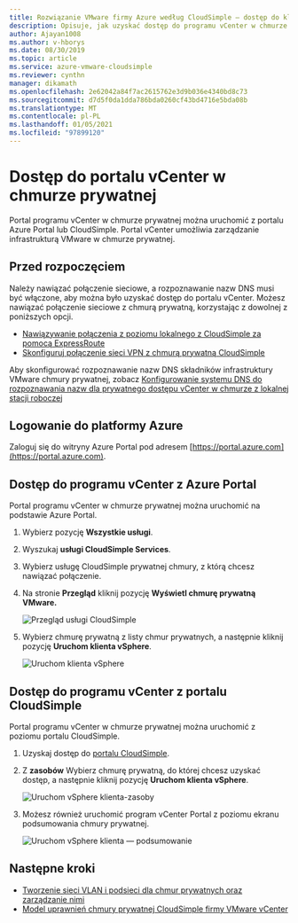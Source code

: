 ```yaml
---
title: Rozwiązanie VMware firmy Azure według CloudSimple — dostęp do klienta vSphere
description: Opisuje, jak uzyskać dostęp do programu vCenter w chmurze prywatnej.
author: Ajayan1008
ms.author: v-hborys
ms.date: 08/30/2019
ms.topic: article
ms.service: azure-vmware-cloudsimple
ms.reviewer: cynthn
manager: dikamath
ms.openlocfilehash: 2e62042a84f7ac2615762e3d9b036e4340bd8c73
ms.sourcegitcommit: d7d5f0da1dda786bda0260cf43bd4716e5bda08b
ms.translationtype: MT
ms.contentlocale: pl-PL
ms.lasthandoff: 01/05/2021
ms.locfileid: "97899120"
---
```

# <a name="access-your-private-cloud-vcenter-portal"></a>Dostęp do portalu vCenter w chmurze prywatnej

Portal programu vCenter w chmurze prywatnej można uruchomić z portalu Azure Portal lub CloudSimple.  Portal vCenter umożliwia zarządzanie infrastrukturą VMware w chmurze prywatnej.

## <a name="before-you-begin"></a>Przed rozpoczęciem

Należy nawiązać połączenie sieciowe, a rozpoznawanie nazw DNS musi być włączone, aby można było uzyskać dostęp do portalu vCenter.  Możesz nawiązać połączenie sieciowe z chmurą prywatną, korzystając z dowolnej z poniższych opcji.

* [Nawiązywanie połączenia z poziomu lokalnego z CloudSimple za pomocą ExpressRoute](on-premises-connection.md)
* [Skonfiguruj połączenie sieci VPN z chmurą prywatną CloudSimple](set-up-vpn.md)

Aby skonfigurować rozpoznawanie nazw DNS składników infrastruktury VMware chmury prywatnej, zobacz [Konfigurowanie systemu DNS do rozpoznawania nazw dla prywatnego dostępu vCenter w chmurze z lokalnej stacji roboczej](on-premises-dns-setup.md)

## <a name="sign-in-to-azure"></a>Logowanie do platformy Azure

Zaloguj się do witryny Azure Portal pod adresem [https://portal.azure.com](https://portal.azure.com).

## <a name="access-vcenter-from-azure-portal"></a>Dostęp do programu vCenter z Azure Portal

Portal programu vCenter w chmurze prywatnej można uruchomić na podstawie Azure Portal.

1. Wybierz pozycję **Wszystkie usługi**.

2. Wyszukaj **usługi CloudSimple Services**.

3. Wybierz usługę CloudSimple prywatnej chmury, z którą chcesz nawiązać połączenie.

4. Na stronie **Przegląd** kliknij pozycję **Wyświetl chmurę prywatną VMware.**

    ![Przegląd usługi CloudSimple](media/cloudsimple-service-overview.png)

5. Wybierz chmurę prywatną z listy chmur prywatnych, a następnie kliknij pozycję **Uruchom klienta vSphere**.

    ![Uruchom klienta vSphere](media/cloudsimple-service-launch-vsphere-client.png)

## <a name="access-vcenter-from-cloudsimple-portal"></a>Dostęp do programu vCenter z portalu CloudSimple

Portal programu vCenter w chmurze prywatnej można uruchomić z poziomu portalu CloudSimple.

1. Uzyskaj dostęp do [portalu CloudSimple](access-cloudsimple-portal.md).

2. Z **zasobów** Wybierz chmurę prywatną, do której chcesz uzyskać dostęp, a następnie kliknij pozycję **Uruchom klienta vSphere**.

    ![Uruchom vSphere klienta-zasoby](media/cloudsimple-portal-resources-launch-vcenter.png)

3. Możesz również uruchomić program vCenter Portal z poziomu ekranu podsumowania chmury prywatnej.

    ![Uruchom vSphere klienta — podsumowanie](media/cloudsimple-resources-summary-launch-vcenter.png)

## <a name="next-steps"></a>Następne kroki

* [Tworzenie sieci VLAN i podsieci dla chmur prywatnych oraz zarządzanie nimi](create-vlan-subnet.md)
* [Model uprawnień chmury prywatnej CloudSimple firmy VMware vCenter](learn-private-cloud-permissions.md)
